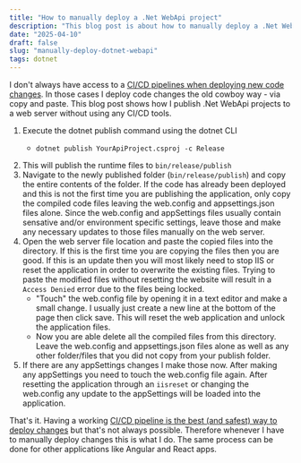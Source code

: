 ```yaml
---
title: "How to manually deploy a .Net WebApi project"
description: "This blog post is about how to manually deploy a .Net WebApi project to a live server without using an CI/CD."
date: "2025-04-10"
draft: false
slug: "manually-deploy-dotnet-webapi"
tags: dotnet
---
```


I don't always have access to a <a href="/blog/my-top-5-reasons-to-start-using-ci-cd">CI/CD pipelines when deploying new code changes</a>. In those cases I deploy code changes the old cowboy way - via copy and paste. This blog post shows how I publish .Net WebApi projects to a web server without using any CI/CD tools. 

1. Execute the dotnet publish command using the dotnet CLI
    - <pre lang="shell" class="language-shell" tabindex="0"><code class="language-shell">dotnet publish YourApiProject.csproj -c Release</code></pre>
2. This will publish the runtime files to ```bin/release/publish```
3. Navigate to the newly published folder (```bin/release/publish```) and copy the entire contents of the folder. If the code has already been deployed and this is not the first time you are publishing the application, only copy the compiled code files leaving the web.config and appsettings.json files alone. Since the web.config and appSettings files usually contain sensative and/or environment specific settings, leave those and make any necessary updates to those files manually on the web server. 
4. Open the web server file location and paste the copied files into the directory. If this is the first time you are copying the files then you are good. If this is an update then you will most likely need to stop IIS or reset the application in order to overwrite the existing files. Trying to paste the modified files without resetting the website will result in a ```Access Denied``` error due to the files being locked. 
    - "Touch" the web.config file by opening it in a text editor and make a small change. I usually just create a new line at the bottom of the page then click save. This will reset the web application and unlock the application files. 
    - Now you are able delete all the compiled files from this directory. Leave the web.config and appsettings.json files alone as well as any other folder/files that you did not copy from your publish folder.
5. If there are any appSettings changes I make those now. After making any appSettings you need to touch the web.config file again. After resetting the application through an ```iisreset``` or changing the web.config any update to the appSettings will be loaded into the application.

That's it. Having a working <a href="/blog/lessons-learned-in-cid-permissions">CI/CD pipeline is the best (and safest) way to deploy changes</a> but that's not always possible. Therefore whenever I have to manually deploy changes this is what I do. The same process can be done for other applications like Angular and React apps. 